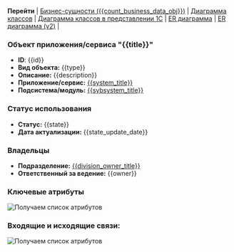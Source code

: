 **Перейти** | [Бизнес-сущности ({{count_business_data_obj}})](/entities/ApplicationDataObjects/filteredBy_AppDataObjID_and_SystemID?system_id={{system_id}}&app_data_id={{id}}) |
[Диаграмма классов](/entities/erdiagram/blank?id={{id}}) |
[Диаграмма классов в представлении 1С](/entities/erdiagram/format?id={{id}}) |
[ER диаграмма](/entities/erdiagram/er_format?id={{id}}) |
[ER диаграмма (v2)](/entities/erdiagram/er_format_v2?id={{id}}) |

### Объект приложения/сервиса "{{title}}"
- **ID**: {{id}}
- **Вид объекта:** {{type}}
- **Описание:** {{description}}
- **Приложение/сервис:** [{{system_title}}]({{system_link}})
- **Подсистема/модуль:** [{{sybsystem_title}}]({{sybsystem_link}})

### Статус использования
- **Статус:** {{state}}
- **Дата актуализации:** {{state_update_date}}

### Владельцы 
- **Подразделение:** [{{division_owner_title}}]({{division_owner_link}})
- **Ответственный за ведение:** {{owner}}

### Ключевые атрибуты
![Получаем список атрибутов](@document/ApplicationDataObjects.doc.AttributesList?id={{id}})

### Входящие и исходящие связи:

![Получаем список атрибутов](@document/ApplicationDataObjects.doc.IncomingAndOutgoingConnections?id={{id}})